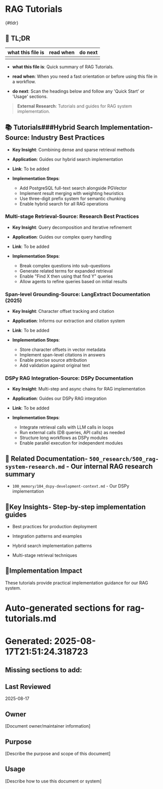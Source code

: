<!-- CONTEXT_REFERENCE: 400_guides/400_context-priority-guide.md -->
<!-- MODULE_REFERENCE: 400_guides/400_deployment-environment-guide.md -->
<!-- MODULE_REFERENCE: 400_guides/400_integration-patterns-guide.md -->

# RAG Tutorials

{#tldr}

## 🔎 TL;DR

| what this file is | read when | do next |
|---|---|---|
|  |  |  |

- **what this file is**: Quick summary of RAG Tutorials.

- **read when**: When you need a fast orientation or before using this file in a workflow.

- **do next**: Scan the headings below and follow any 'Quick Start' or 'Usage' sections.

> **External Research**: Tutorials and guides for RAG system implementation.

## 📚 **Tutorials**###**Hybrid Search Implementation**-**Source**: Industry Best Practices

- **Key Insight**: Combining dense and sparse retrieval methods

- **Application**: Guides our hybrid search implementation

- **Link**: To be added

- **Implementation Steps**:
  - Add PostgreSQL full-text search alongside PGVector
  - Implement result merging with weighting heuristics
  - Use three-digit prefix system for semantic chunking
  - Enable hybrid search for all RAG operations

### **Multi-stage Retrieval**-**Source**: Research Best Practices

- **Key Insight**: Query decomposition and iterative refinement

- **Application**: Guides our complex query handling

- **Link**: To be added

- **Implementation Steps**:
  - Break complex questions into sub-questions
  - Generate related terms for expanded retrieval
  - Enable "Find X then using that find Y" queries
  - Allow agents to refine queries based on initial results

### **Span-level Grounding**-**Source**: LangExtract Documentation (2025)

- **Key Insight**: Character offset tracking and citation

- **Application**: Informs our extraction and citation system

- **Link**: To be added

- **Implementation Steps**:
  - Store character offsets in vector metadata
  - Implement span-level citations in answers
  - Enable precise source attribution
  - Add validation against original text

### **DSPy RAG Integration**-**Source**: DSPy Documentation

- **Key Insight**: Multi-step and async chains for RAG implementation

- **Application**: Guides our DSPy RAG integration

- **Link**: To be added

- **Implementation Steps**:
  - Integrate retrieval calls with LLM calls in loops
  - Run external calls (DB queries, API calls) as needed
  - Structure long workflows as DSPy modules
  - Enable parallel execution for independent modules

## 🔗 **Related Documentation**- `500_research/500_rag-system-research.md` - Our internal RAG research summary

- `100_memory/104_dspy-development-context.md` - Our DSPy implementation

## 📖**Key Insights**- Step-by-step implementation guides

- Best practices for production deployment

- Integration patterns and examples

- Hybrid search implementation patterns

- Multi-stage retrieval techniques

## 🎯**Implementation Impact**

These tutorials provide practical implementation guidance for our RAG system.

<!-- README_AUTOFIX_START -->
# Auto-generated sections for rag-tutorials.md
# Generated: 2025-08-17T21:51:24.318723

## Missing sections to add:

## Last Reviewed

2025-08-17

## Owner

[Document owner/maintainer information]

## Purpose

[Describe the purpose and scope of this document]

## Usage

[Describe how to use this document or system]

<!-- README_AUTOFIX_END -->
